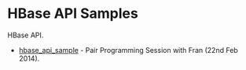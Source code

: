 HBase API Samples
=================

 HBase API. 

* [hbase_api_sample](./hbase_api_sample) - Pair Programming Session with Fran (22nd Feb 2014).


